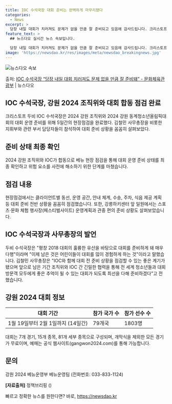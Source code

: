 ```yaml
---
title: IOC 수석국장 대회 준비는 완벽하게 마무리됐다
categories:
  - News
excerpt: >
  당장 내일 대회가 치러져도 문제가 없을 만큼 잘 준비되고 있음에 감사드립니다. 크리스토프 두비 IOC 수석국…
feature_text: >
  ## 뉴스다오 실시간 뉴스 속보입니다.

  당장 내일 대회가 치러져도 문제가 없을 만큼 잘 준비되고 있음에 감사드립니다. 크리스토프 두비 IOC 수석국…
image: 'https://newsdao.kr/res/images/meta/newsdao_breakingnews.jpg'
---
```


![뉴스다오 속보](https://newsdao.kr/res/images/meta/newsdao_breakingnews.jpg)

<p>출처: <a href="https://newsdao.kr/3010" rel="dofollow">IOC 수석국장 “당장 내일 대회 치러져도 문제 없을 만큼 잘 준비돼” - 문화체육관광부</a> | 뉴스다오</p>

<h2>IOC 수석국장, 강원 2024 조직위와 대회 합동 점검 완료</h2>
<p data-ke-size="size16">크리스토프 두비 IOC 수석국장은 2024 강원 조직위와 2024 강원 동계청소년올림픽대회의 대회 운영 준비를 위해 5일간의 현장점검을 완료했다. 김철민 사무총장을 비롯한 지휘부와 관련 부서 담당자들이 참석하여 대회 준비 상황을 꼼꼼히 살펴보았다.</p>

<h2 data-ke-size="size26">준비 상태 최종 확인</h2>
<p>2024 강원 조직위와 IOC가 합동으로 베뉴 현장 점검을 통해 대회 운영 준비 상태를 최종 확인하고 위험 요소를 사전에 해소하기 위한 단계를 마쳤습니다.</p>

<h2 data-ke-size="size26">점검 내용</h2>
<p>현장점검에서는 클라이언트별 동선, 운영 공간, 안내 체계, 수송, 주차, 식음 제공 계획 등 대회 준비 전반 상황을 꼼꼼히 점검했습니다. 또한, 강릉하키센터 앞 일원에서는 스포츠·문화 체험 행사장(페스티벌사이트) 운영계획과 관중 편의 준비 상황도 살펴보았습니다.</p>

<h2 data-ke-size="size26">IOC 수석국장과 사무총장의 발언</h2>
<p>두비 수석국장은 "평창 2018 대회의 훌륭한 유산을 바탕으로 대회를 준비하게 돼 매우 다행"이라며 "이제 남은 것은 어린이들이 대회를 많이 경험하게 하는 것"이라고 말했습니다. 김철민 사무총장은 "IOC와 함께 대회 전 준비 상황을 점검할 수 있는 좋은 계기가 됐으며 앞으로 남은 기간 조직위와 IOC 간 긴밀한 협력을 통해 전 세계 청소년들과 대회 방문객 모두에게 좋은 추억이 될 수 있는 대회가 되도록 최선을 다해 준비하겠다"고 전했습니다.</p>

<h2 data-ke-size="size26">강원 2024 대회 정보</h2>
<table>
<thead>
<tr>
<th>대회 기간</th>
<th>참가 국가 수</th>
<th>참가 선수 수</th>
</tr>
</thead>
<tbody>
<tr>
<td>1월 19일부터 2월 1일까지 (14일간)</td>
<td>79개국</td>
<td>1803명</td>
</tr>
</tbody>
</table>
<p>대회는 7개 경기, 15개 종목, 81개 세부 종목으로 구성되며, 개막식을 제외한 모든 경기가 무료이며, 예매는 공식 웹사이트(gangwon2024.com)를 통해 가능합니다.</p>

<h2 data-ke-size="size26">문의</h2>
<p>강원 2024 베뉴운영부 베뉴운영팀 (전화번호: 033-833-1124)</p>
<p><b>[자료출처]</b> 정책브리핑 ()</p> 

빠르고 정확한 뉴스를 원한다면? 바로, <a href="https://newsdao.kr" rel="dofollow">https://newsdao.kr</a>


    
